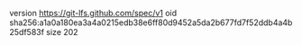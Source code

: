version https://git-lfs.github.com/spec/v1
oid sha256:a1a0a180ea3a4a0215edb38e6ff80d9452a5da2b677fd7f52ddb4a4b25df583f
size 202
